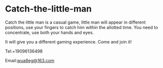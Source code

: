 # Catch-the-little-man

Catch the little man is a casual game, little man will appear in different positions, use your fingers to catch him within the allotted time. You need to concentrate, use both your hands and eyes.

It will give you a different gaming experience.
Come and join it!

Tel:+19096136498

Email:wua8eg@163.com
